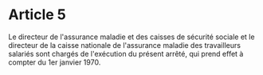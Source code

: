 # Article 5

Le directeur de l'assurance maladie et des caisses de sécurité sociale et le directeur de la caisse nationale de l'assurance maladie des travailleurs salariés sont chargés de l'exécution du présent arrêté, qui prend effet à compter du 1er janvier 1970.
